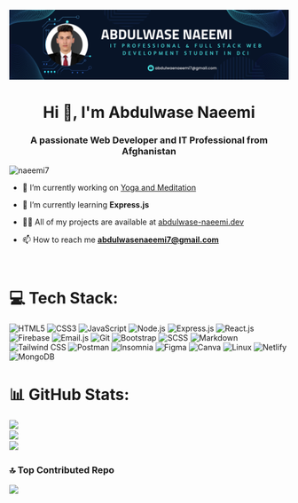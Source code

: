![logo](logo.png)

<h1 align="center">Hi 👋, I'm Abdulwase Naeemi</h1>
<h3 align="center">A passionate Web Developer and IT Professional from Afghanistan</h3>

<p align="left"> <img src="https://komarev.com/ghpvc/?username=naeemi7&label=Profile%20views&color=0e75b6&style=flat" alt="naeemi7" /> </p>

- 🔭 I’m currently working on [Yoga and Meditation](https://yoga-and-meditation.netlify.app/)

- 🌱 I’m currently learning **Express.js**

- 👨‍💻 All of my projects are available at [abdulwase-naeemi.dev](abdulwase-naeemi.dev)

- 📫 How to reach me **abdulwasenaeemi7@gmail.com**

<br>

# 💻 Tech Stack:

![HTML5](https://img.shields.io/badge/HTML5-%23E34F26.svg?style=for-the-badge&logo=html5&logoColor=white)
![CSS3](https://img.shields.io/badge/CSS3-%231572B6.svg?style=for-the-badge&logo=css3&logoColor=white)
![JavaScript](https://img.shields.io/badge/JavaScript-%23323330.svg?style=for-the-badge&logo=javascript&logoColor=%23F7DF1E)
![Node.js](https://img.shields.io/badge/Node.js-6DA55F?style=for-the-badge&logo=node.js&logoColor=white)
![Express.js](https://img.shields.io/badge/Express.js-%23404d59.svg?style=for-the-badge)
![React.js](https://img.shields.io/badge/React.js-%2320232a.svg?style=for-the-badge&logo=react&logoColor=%2361DAFB)
![Firebase](https://img.shields.io/badge/Firebase-%23039BE5.svg?style=for-the-badge&logo=firebase)
![Email.js](https://img.shields.io/badge/Email.js-333333?style=for-the-badge)
![Git](https://img.shields.io/badge/Git-fc6d26?style=for-the-badge&logo=git&logoColor=white)
![Bootstrap](https://img.shields.io/badge/Bootstrap-%23563D7C.svg?style=for-the-badge&logo=bootstrap&logoColor=white)
![SCSS](https://img.shields.io/badge/SCSS-hotpink.svg?style=for-the-badge&logo=SASS&logoColor=white)
![Markdown](https://img.shields.io/badge/Markdown-%23000000.svg?style=for-the-badge&logo=markdown&logoColor=white)
![Tailwind CSS](https://img.shields.io/badge/Tailwind%20CSS-38B2AC?style=for-the-badge&logo=tailwind-css&logoColor=white)
![Postman](https://img.shields.io/badge/Postman-FF6C37?style=for-the-badge&logo=postman&logoColor=white)
![Insomnia](https://img.shields.io/badge/Insomnia-black?style=for-the-badge&logo=insomnia&logoColor=5849BE)
![Figma](https://img.shields.io/badge/Figma-%23F24E1E.svg?style=for-the-badge&logo=figma&logoColor=white)
![Canva](https://img.shields.io/badge/Canva-%2300C4CC.svg?style=for-the-badge&logo=Canva&logoColor=white)
![Linux](https://img.shields.io/badge/Linux-FCC624?style=for-the-badge&logo=linux&logoColor=black)
![Netlify](https://img.shields.io/badge/Netlify-%23000000.svg?style=for-the-badge&logo=netlify&logoColor=#00C7B7)
![MongoDB](https://img.shields.io/badge/MongoDB-%234ea94b.svg?style=for-the-badge&logo=mongodb&logoColor=white)

# 📊 GitHub Stats:

![](https://github-readme-stats.vercel.app/api?username=louisclarencepeter&theme=dark&hide_border=false&include_all_commits=true&count_private=true)<br/>
![](https://github-readme-streak-stats.herokuapp.com/?user=naeemi7&theme=dark&hide_border=false)<br/>
![](https://github-readme-stats.vercel.app/api/top-langs/?username=naeemi7&theme=dark&hide_border=false&include_all_commits=true&count_private=true&layout=compact)

### 🔝 Top Contributed Repo

![](https://github-contributor-stats.vercel.app/api?username=naeemi7&limit=5&theme=dark&combine_all_yearly_contributions=true)
